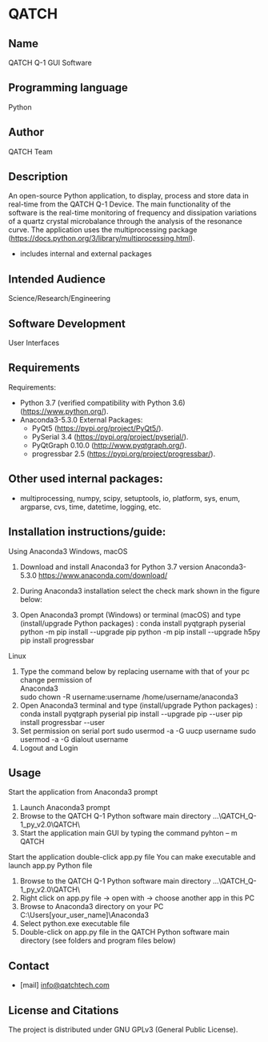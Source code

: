 # QATCH

## Name
QATCH Q-1 GUI Software

## Programming language
Python

## Author
QATCH Team

## Description
An open-source Python application, to display, process and store data in real-time from the QATCH Q-1 Device.
The main functionality of the software is the real-time monitoring of frequency and dissipation variations
of a quartz crystal microbalance through the analysis of the resonance curve.
The application uses the multiprocessing package (https://docs.python.org/3/library/multiprocessing.html).
- includes internal and external packages

## Intended Audience
Science/Research/Engineering

## Software Development
User Interfaces

## Requirements
Requirements:
- Python 3.7 (verified compatibility with Python 3.6) (https://www.python.org/).
- Anaconda3-5.3.0
     External Packages:
     - PyQt5 (https://pypi.org/project/PyQt5/).
     - PySerial 3.4 (https://pypi.org/project/pyserial/).
     - PyQtGraph 0.10.0 (http://www.pyqtgraph.org/).
     - progressbar 2.5 (https://pypi.org/project/progressbar/).


## Other used internal packages:
- multiprocessing, numpy, scipy, setuptools, io, platform, sys, enum, argparse, cvs, time, datetime, logging, etc.

## Installation instructions/guide:
Using Anaconda3
Windows, macOS
  1.  Download and install Anaconda3 for Python 3.7 version Anaconda3-5.3.0  https://www.anaconda.com/download/
  2.  During Anaconda3 installation select the check mark shown in the figure below:

  3.  Open Anaconda3 prompt (Windows) or terminal (macOS) and type (install/upgrade Python packages) :
        conda install pyqtgraph pyserial
        python -m pip install --upgrade pip
        python -m pip install --upgrade h5py
        pip install progressbar

Linux
  1.  Type the command below by replacing username with that of your pc change permission of    
                Anaconda3  
        sudo chown -R username:username /home/username/anaconda3
  2.  Open Anaconda3 terminal  and type (install/upgrade Python packages) :
        conda install pyqtgraph pyserial
        pip install --upgrade pip --user
        pip install progressbar --user
  3.  Set permission on serial port
        sudo usermod -a -G uucp username
        sudo usermod -a -G dialout username
  4.  Logout and Login


## Usage
Start the application from Anaconda3 prompt
1.  Launch Anaconda3 prompt
2.  Browse to the QATCH Q-1 Python software main directory
    ...\QATCH_Q-1_py_v2.0\QATCH\
3.  Start the application main GUI by typing the command
pyhton – m QATCH

Start the application double-click app.py file
You can make executable and launch app.py Python file
1.    Browse to the QATCH Q-1 Python software main directory
      ...\QATCH_Q-1_py_v2.0\QATCH\
2.    Right click on app.py file -> open with -> choose another app in this PC
3.    Browse to Anaconda3 directory on your PC
      C:\Users\[your_user_name]\Anaconda3
4.    Select python.exe executable file
5.    Double-click on app.py file in the QATCH Python software main directory (see folders and program files below)

## Contact
- [mail] info@qatchtech.com

## License and Citations
The project is distributed under GNU GPLv3 (General Public License).
